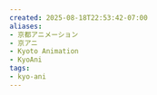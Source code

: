 ```yaml
---
created: 2025-08-18T22:53:42-07:00
aliases:
- 京都アニメーション
- 京アニ
- Kyoto Animation
- KyoAni
tags:
- kyo-ani
---
```


